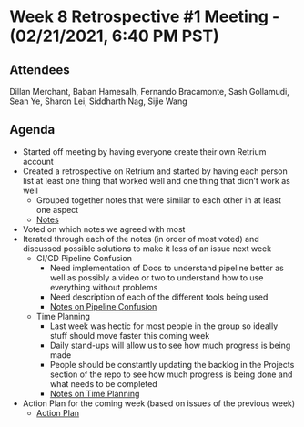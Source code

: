 # Week 8 Retrospective #1 Meeting - (02/21/2021, 6:40 PM PST)

## Attendees
Dillan Merchant, Baban Hamesalh, Fernando Bracamonte, Sash Gollamudi, Sean Ye, Sharon Lei, Siddharth Nag, Sijie Wang

## Agenda
- Started off meeting by having everyone create their own Retrium account
- Created a retrospective on Retrium and started by having each person list at least one thing that worked well and one thing that didn’t work as well
  - Grouped together notes that were similar to each other in at least one aspect
  - [Notes](https://i.ibb.co/5RMRLSr/notes.jpg)
- Voted on which notes we agreed with most
- Iterated through each of the notes (in order of most voted) and discussed possible solutions to make it less of an issue next week
  - CI/CD Pipeline Confusion
    - Need implementation of Docs to understand pipeline better as well as possibly a video or two to understand how to use everything without problems
    - Need description of each of the different tools being used
    - [Notes on Pipeline Confusion](https://i.ibb.co/23MW5ZM/pipeline-notes.jpg)
  - Time Planning
    - Last week was hectic for most people in the group so ideally stuff should move faster this coming week
    - Daily stand-ups will allow us to see how much progress is being made
    - People should be constantly updating the backlog in the Projects section of the repo to see how much progress is being done and what needs to be completed
    - [Notes on Time Planning](https://i.ibb.co/VCxsTxQ/time-planning-notes.jpg)
- Action Plan for the coming week (based on issues of the previous week)
  - [Action Plan](https://i.ibb.co/m5CGRHr/action-plan.jpg)
